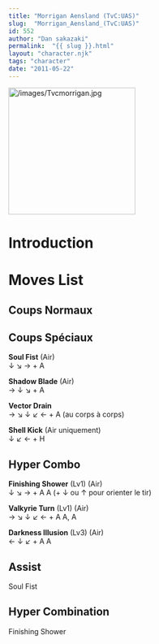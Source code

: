 ```yaml
---
title: "Morrigan Aensland (TvC:UAS)"
slug:  "Morrigan_Aensland_(TvC:UAS)"
id: 552
author: "Dan sakazaki"
permalink:  "{{ slug }}.html"
layout: "character.njk"
tags: "character"
date: "2011-05-22"
---
```


<img src="/images/Tvcmorrigan.jpg" title="/images/Tvcmorrigan.jpg"
width="250" alt="/images/Tvcmorrigan.jpg" />  

# Introduction

# Moves List

## Coups Normaux

## Coups Spéciaux

**Soul Fist** (Air)  
↓ ↘ → + A

**Shadow Blade** (Air)  
→ ↓ ↘ + A

**Vector Drain**  
→ ↘ ↓ ↙ ← + A (au corps à corps)

**Shell Kick** (Air uniquement)  
↓ ↙ ← + H

## Hyper Combo

**Finishing Shower** (Lv1) (Air)  
↓ ↘ → + A A (+ ↓ ou ↑ pour orienter le tir)

**Valkyrie Turn** (Lv1) (Air)  
→ ↘ ↓ ↙ ← + A A, A

**Darkness Illusion** (Lv3) (Air)  
← ↓ ↙ + A A

## Assist

Soul Fist

## Hyper Combination

Finishing Shower
